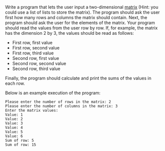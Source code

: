 Write a program that lets the user input a two-dimensional
[matrix](<https://en.wikipedia.org/wiki/Matrix_(mathematics)>)
(Hint: you could use a list of lists to store the matrix).
The program should ask the user first how many rows and columns the
matrix should contain. Next, the program should ask the user for
the elements of the matrix. Your program should read the values
from the user row by row. If, for example, the matrix has the dimension 2 by 3, the values
should be read as follows:

- First row, first value
- First row, second value
- First row, third value
- Second row, first value
- Second row, second value
- Second row, third value

Finally, the program should calculate and
print the sums of the values in each row.

Below is an example execution of the program:



    Please enter the number of rows in the matrix: 2
    Please enter the number of columns in the matrix: 3
    Enter the matrix values:
    Value: 1
    Value: 2
    Value: 3
    Value: 4
    Value: 5
    Value: 6
    Sum of row: 5
    Sum of row: 15
